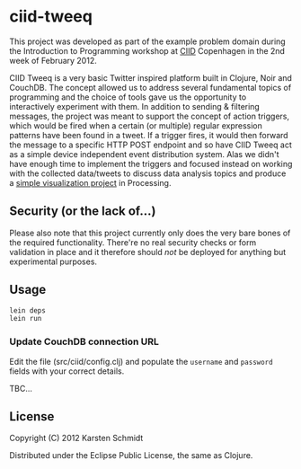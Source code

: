# ciid-tweeq

This project was developed as part of the example problem domain during the Introduction to Programming workshop at [CIID](http://ciid.dk/) Copenhagen in the 2nd week of February 2012.

CIID Tweeq is a very basic Twitter inspired platform built in Clojure, Noir and CouchDB. The concept allowed us to address several fundamental topics of programming and the choice of tools gave us the opportunity to interactively experiment with them. In addition to sending & filtering messages, the project was meant to support the concept of action triggers, which would be fired when a certain (or multiple) regular expression patterns have been found in a tweet. If a trigger fires, it would then forward the message to a specific HTTP POST endpoint and so have CIID Tweeq act as a simple device independent event distribution system. Alas we didn't have enough time to implement the triggers and focused instead on working with the collected data/tweets to discuss data analysis topics and produce a [simple visualization project](http://github.com/postspectacular/ciid-tweeq-viz) in Processing.

## Security (or the lack of...)

Please also note that this project currently only does the very bare bones of the required functionality. There're no real security checks or form validation in place and it therefore should *not* be deployed for anything but experimental purposes. 

## Usage

```bash
lein deps
lein run
```

### Update CouchDB connection URL

Edit the file (src/ciid/config.clj) and populate the `username` and `password` fields with your correct details.

TBC...

## License

Copyright (C) 2012 Karsten Schmidt

Distributed under the Eclipse Public License, the same as Clojure.

